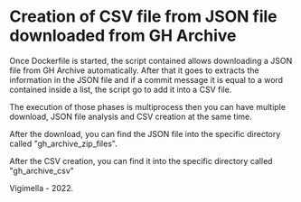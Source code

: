 # Creation of CSV file from JSON file downloaded from GH Archive

Once Dockerfile is started, the script contained allows downloading a JSON file from GH Archive automatically. 
After that it goes to extracts the information in the JSON file and if a commit message it is equal to a word contained 
inside a list, the script go to add it into a CSV file. 

The execution of those phases is multiprocess then you can have multiple download, JSON file analysis and CSV creation
at the same time.

After the download, you can find the JSON file into the specific directory called "gh_archive_zip_files".

After the CSV creation, you can find it into the specific directory called "gh_archive_csv"

Vigimella - 2022.